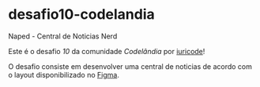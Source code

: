 # desafio10-codelandia

Naped - Central de Noticias Nerd

Este é o desafio *10* da comunidade *Codelândia* por [iuricode](https://github.com/iuricode)!

O desafio consiste em desenvolver uma central de noticias de acordo com o layout disponibilizado no [Figma](https://www.figma.com/file/Yb9IBH56g7T1hdIyZ3BMNO/Desafios---Codelândia?node-id=15409%3A2).


